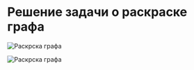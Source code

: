 # Решение задачи о раскраске графа

![Раскрска графа](https://upload.wikimedia.org/wikipedia/commons/9/91/Petersen1_tiny.svg)

![Раскрска графа](https://upload.wikimedia.org/wikipedia/commons/9/90/Petersen_graph_3-coloring.svg)